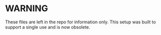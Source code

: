 
# WARNING

These files are left in the repo for information only.
This setup was built to support a single use and is now obsolete.

